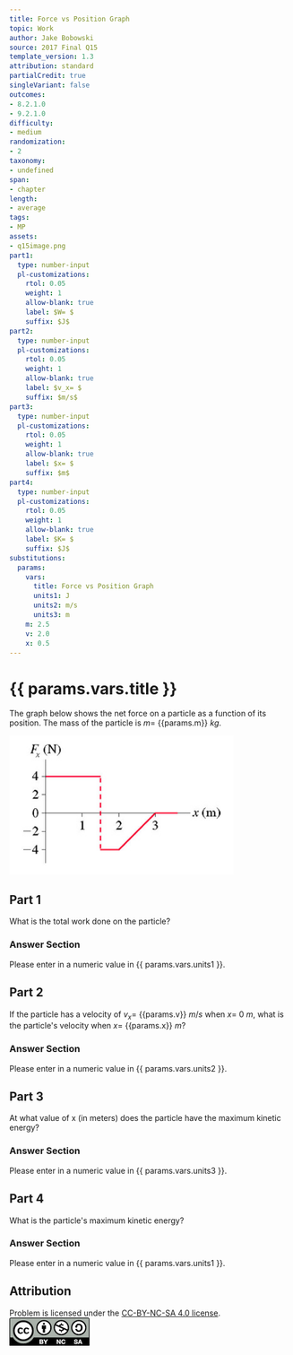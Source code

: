```yaml
---
title: Force vs Position Graph
topic: Work
author: Jake Bobowski
source: 2017 Final Q15
template_version: 1.3
attribution: standard
partialCredit: true
singleVariant: false
outcomes:
- 8.2.1.0
- 9.2.1.0
difficulty:
- medium
randomization:
- 2
taxonomy:
- undefined
span:
- chapter
length:
- average
tags:
- MP
assets:
- q15image.png
part1:
  type: number-input
  pl-customizations:
    rtol: 0.05
    weight: 1
    allow-blank: true
    label: $W= $
    suffix: $J$
part2:
  type: number-input
  pl-customizations:
    rtol: 0.05
    weight: 1
    allow-blank: true
    label: $v_x= $
    suffix: $m/s$
part3:
  type: number-input
  pl-customizations:
    rtol: 0.05
    weight: 1
    allow-blank: true
    label: $x= $
    suffix: $m$
part4:
  type: number-input
  pl-customizations:
    rtol: 0.05
    weight: 1
    allow-blank: true
    label: $K= $
    suffix: $J$
substitutions:
  params:
    vars:
      title: Force vs Position Graph
      units1: J
      units2: m/s
      units3: m
    m: 2.5
    v: 2.0
    x: 0.5
---
```

# {{ params.vars.title }}
The graph below shows the net force on a particle as a function of its position. The mass of
the particle is $m =$ {{params.m}} $kg$.

<img src="q15image.png" width=400 alt="Force vs position graph">

## Part 1

What is the total work done on the particle?

### Answer Section

Please enter in a numeric value in {{ params.vars.units1 }}.

## Part 2

If the particle has a velocity of $v_x =$ {{params.v}} $m/s$ when $x =$ 0 $m$, what is the particle's velocity
when $x =$ {{params.x}} $m$?

### Answer Section

Please enter in a numeric value in {{ params.vars.units2 }}.

## Part 3

At what value of x (in meters) does the particle have the maximum kinetic energy?

### Answer Section

Please enter in a numeric value in {{ params.vars.units3 }}.

## Part 4

What is the particle's maximum kinetic energy?

### Answer Section

Please enter in a numeric value in {{ params.vars.units1 }}.

## Attribution

Problem is licensed under the [CC-BY-NC-SA 4.0 license](https://creativecommons.org/licenses/by-nc-sa/4.0/).<br> ![The Creative Commons 4.0 license requiring attribution-BY, non-commercial-NC, and share-alike-SA license.](https://raw.githubusercontent.com/firasm/bits/master/by-nc-sa.png)